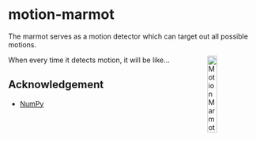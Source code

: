 # motion-marmot

The marmot serves as a motion detector which can target out all possible motions.

<img src="https://media.giphy.com/media/ROcSJHrOhhBkc/source.gif" title="Motion Marmot" width=20% align="right">
When every time it detects motion, it will be like...

## Acknowledgement

-   [NumPy](https://numpy.org/)
